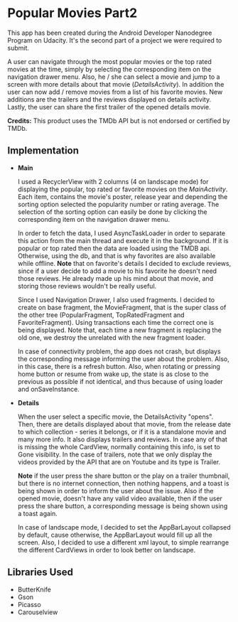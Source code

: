 # Popular Movies Part2

This app has been created during the Android Developer Nanodegree Program on Udacity. It's the second part of a project we were required to submit.

A user can navigate through the most popular movies or the top rated movies at the time, simply by selecting the corresponding item on the navigation drawer menu. Also, he / she can select a movie and jump to a screen with more details about that movie (_DetailsActivity_). In addition the user can now add / remove movies from a list of his favorite
movies. New additions are the trailers and the reviews displayed on details activity. Lastly, the user can share the first trailer of the opened details movie.

**Credits:** This product uses the TMDb API but is not endorsed or certified by TMDb.

## Implementation
- **Main**

    I used a RecyclerView with 2 columns (4 on landscape mode) for displaying the popular, top rated or favorite movies on the _MainActivity_. Each item, contains the movie's poster, release year and depending the sorting option selected the popularity number or rating average. The selection of the sorting option can easily be done by clicking the corresponding item on the navigation drawer menu.

    In order to fetch the data, I used AsyncTaskLoader in order to separate this action from the main thread and execute it in the background. If it is popular or top rated then the data are loaded using the TMDB api. Otherwise, using the db, and that is why favorites are also available while offline. **Note** that on favorite's details I decided to exclude reviews, since if a user decide to add a movie to his favorite he doesn't need those reviews. He already made up his mind about that movie, and storing those reviews wouldn't be really useful.

    Since I used Navigation Drawer, I also used fragments. I decided to create on base fragment, the MovieFragment, that is the super class of the other tree (PopularFragment, TopRatedFragment and FavoriteFragment). Using transactions each time the correct one is being displayed.
    Note that, each time a new fragment is replacing the old one, we destroy the unrelated with the new fragment loader.

    In case of connectivity problem, the app does not crash, but displays the corresponding message informing the user about the problem. Also, in this case, there is a refresh button. Also, when rotating or pressing home button or resume from wake up, the state is as close to the previous as possible if not identical, and thus because of using loader and onSaveInstance.

- **Details**

    When the user select a specific movie, the DetailsActivity "opens". Then, there are details displayed about that movie, from the release date to which collection - series it belongs, or if it is a standalone movie and many more info. It also displays trailers and reviews. In case any of that is missing the whole CardView, normally containing this info, is set to Gone visibility. In the case of trailers, note that we only display the videos provided by the API that are on Youtube and its type is Trailer.

    **Note** if the user press the share button or the play on a trailer thumbnail, but there is no internet connection, then nothing happens, and a toast is being shown in order to inform the user about the issue. Also if the opened movie, doesn't have any valid video available, then if the user press the share button, a corresponding message is being shown using a toast again. 

    In case of landscape mode, I decided to set the AppBarLayout collapsed by default, cause otherwise, the AppBarLayout would fill up all the screen. Also, I decided to use a different xml layout, to simple rearrange the different CardViews in order to look better on landscape.

## Libraries Used
- ButterKnife
- Gson
- Picasso
- Carouselview